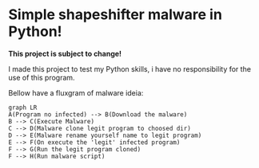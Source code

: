 # Simple shapeshifter malware in Python!

**This project  is subject to change!**

I made this project to test my Python skills, i have no responsibility for the use of this program.

Bellow have a fluxgram of malware ideia:
```mermaid
graph LR
A(Program no infected) --> B(Download the malware)
B --> C(Execute Malware)
C --> D(Malware clone legit program to choosed dir)
D --> E(Malware rename yourself name to legit program)
E --> F(On execute the 'legit' infected program)
F --> G(Run the legit program cloned)
F --> H(Run malware script)
```
